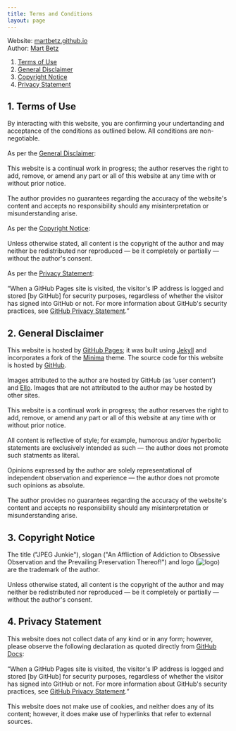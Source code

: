 ```yaml
---
title: Terms and Conditions
layout: page
---
```


Website: <a href="https://github.com/martbetz/martbetz.github.io">martbetz.github.io</a>
<br>
Author: <a href="https://github.com/martbetz">Mart Betz</a>
<br>
<ol>
   <li>
     <a href="#terms">Terms of Use</a>
   </li> 
   <li>
     <a href="#disclaimer">General Disclaimer</a>
   </li> 
   <li>
     <a href="#copyright">Copyright Notice</a>
   </li>
   <li>
     <a href="#privacy">Privacy Statement</a>
    </li>
</ol>

<div id="terms"> 
    <h2>
       1. Terms of Use
    </h2> 
    <p>
By interacting with this website, you are confirming your undertanding and acceptance of the conditions as outlined below. All conditions are non-negotiable.
<br>
<br>
As per the <a href="#disclaimer">General Disclaimer</a>: 
<br>
<br>
This website is a continual work in progress; the author reserves the right to add, remove, or amend any part or all of this website at any time with or without prior notice.
<br>
<br>
The author provides no guarantees regarding the accuracy of the website's content and accepts no responsibility should any misinterpretation or misunderstanding arise.
<br>
<br>
As per the <a href="#copyright">Copyright Notice</a>: 
<br>
<br>
Unless otherwise stated, all content is the copyright of the author and may neither be redistributed nor reproduced — be it completely or partially — without the author's consent.
<br>
<br>
As per the <a href="#privacy">Privacy Statement</a>: 
<br>
<br>
<q>When a GitHub Pages site is visited, the visitor's IP address is logged and stored [by GitHub] for security purposes, regardless of whether the visitor has signed into GitHub or not. For more information about GitHub's security practices, see <a href="https://docs.github.com/en/site-policy/privacy-policies/github-privacy-statement">GitHub Privacy Statement</a>.</q>
    </p>
 </div> 

<div id="disclaimer">
   <h2>
      2. General Disclaimer
   </h2>
   <p>
This website is hosted by <a href="https://pages.github.com">GitHub Pages</a>; it was built using <a href="https://jekyllrb.com">Jekyll</a> and incorporates a fork of the <a href="https://jekyll.github.io/minima/about/">Minima</a> theme. The source code for this website is hosted by <a href="github.com">GitHub</a>.
<br>
<br>
Images attributed to the author are hosted by GitHub (as 'user content') and <a href="https:/ello.co">Ello</a>. Images that are not attributed to the author may be hosted by other sites.
<br>
<br>
This website is a continual work in progress; the author reserves the right to add, remove, or amend any part or all of this website at any time with or without prior notice.
<br>
<br>
All content is reflective of style; for example, humorous and/or hyperbolic statements are exclusively intended as such — the author does not promote such statments as literal. 
<br>
<br>
Opinions expressed by the author are solely representational of independent observation and experience — the author does not promote such opinions as absolute.
<br>
<br>
The author provides no guarantees regarding the accuracy of the website's content and accepts no responsibility should any misinterpretation or misunderstanding arise.
    </p>
 </div> 



<div id="copyright"> 
    <h2>
       3. Copyright Notice
    </h2> 
    <p>
The title ("JPEG Junkie"), slogan ("An Affliction of Addiction to Obsessive Observation and the Prevailing Preservation Thereof!") and logo (<img src="/favicon.ico" alt="logo">) are the trademark of the author.
<br>
<br>
Unless otherwise stated, all content is the copyright of the author and may neither be redistributed nor reproduced — be it completely or partially — without the author's consent.
     </p> 
 </div>



<div id="privacy"> 
   <h2>
      4. Privacy Statement
   </h2> 
   <p>
This website does not collect data of any kind or in any form; however, please observe the following declaration as quoted directly from <a href="https://docs.github.com/en/">GitHub Docs</a>:
<br>
<br>
<q>When a GitHub Pages site is visited, the visitor's IP address is logged and stored [by GitHub] for security purposes, regardless of whether the visitor has signed into GitHub or not. For more information about GitHub's security practices, see <a href="https://docs.github.com/en/site-policy/privacy-policies/github-privacy-statement">GitHub Privacy Statement</a>.</q>
<br>
<br>
This website does not make use of cookies, and neither does any of its content; however, it does make use of hyperlinks that refer to external sources.
  </p> 
</div> 
